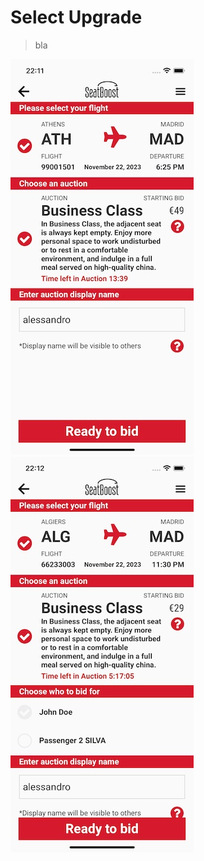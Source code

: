 # Select Upgrade

> bla

![Select Upgrade](images/select-upgrade-1.jpg "Select Upgrade")
![Select Upgrade with Passengers](images/select-upgrade-2.jpg "Select Upgrade with Passengers")
